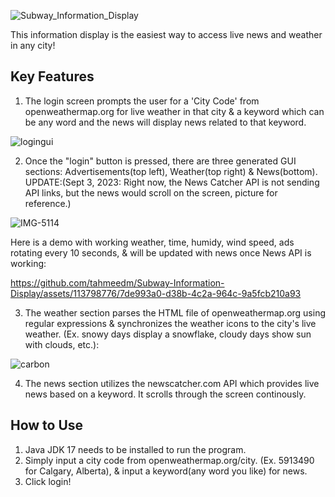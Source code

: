 
![Subway_Information_Display](https://github.com/tahmeedm/Subway-Information-Display/assets/113798776/39f3656c-84f8-4846-8a75-5338889ff7e2)

This information display is the easiest way to access live news and weather in any city!

## Key Features
1. The login screen prompts the user for a 'City Code' from openweathermap.org for live weather in that city & a keyword which can be any word and the news will display news related to that keyword.
   
![logingui](https://github.com/tahmeedm/Subway-Information-Display/assets/113798776/7a1a4051-0992-4d9d-be1b-bfbe8fa6bf1e)

2. Once the "login" button is pressed, there are three generated GUI sections: Advertisements(top left), Weather(top right) &  News(bottom). UPDATE:(Sept 3, 2023: Right now, the News Catcher API is not sending API links, but the news would scroll on the screen, picture for reference.)
   
![IMG-5114](https://github.com/tahmeedm/Subway-Information-Display/assets/113798776/26dc3736-b67e-4831-950e-4442c34c5481)


Here is a demo with working weather, time, humidy, wind speed, ads rotating every 10 seconds, & will be updated with news once News API is working:

https://github.com/tahmeedm/Subway-Information-Display/assets/113798776/7de993a0-d38b-4c2a-964c-9a5fcb210a93

3. The weather section parses the HTML file of openweathermap.org using regular expressions & synchronizes the weather icons to the city's live weather. (Ex. snowy days display a snowflake, cloudy days show sun with clouds, etc.):

![carbon](https://github.com/tahmeedm/Subway-Information-Display/assets/113798776/e6347897-04e4-45d0-8529-fa43fd2b0f64)

4. The news section utilizes the newscatcher.com API which provides live news based on a keyword. It scrolls through the screen continously.


## How to Use
1. Java JDK 17 needs to be installed to run the program.
2. Simply input a city code from openweathermap.org/city. (Ex. 5913490 for Calgary, Alberta), & input a keyword(any word you like) for news.
3. Click login!
